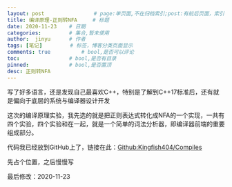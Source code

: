 ```yaml
---
layout: post        		# page:单页面,不在归档索引;post:有前后页面，索引
title: 编译原理-正则转NFA     # 标题
date: 2020-11-23    # 日期
categories:         # 集合,暂未使用
author:  jinyu      # 作者
tags: [笔记]         # 标签，博客分类页面显示
comments: true          # bool,是否可以评论
toc:                # bool,是否有目录
pinned:             # bool,是否置顶
desc: 正则转NFA
---
```


写了好多语言，还是发现自己最喜欢C++，特别是了解到C++17标准后，还有就是偏向于底层的系统与编译器设计开发

<!-- more -->

这次的编译原理实验，我先选的就是把正则表达式转化成NFA的一个实现，一共有四个实验，四个实验和在一起，就是一个简单的词法分析器，即编译器前端的重要组成部分。

代码我已经放到GitHub上了，链接在此：[Github:Kingfish404/Compiles](https://github.com/Kingfish404/Compiles)

先占个位置，之后慢慢写



最后修改：2020-11-23